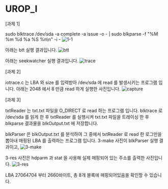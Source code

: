 # UROP_I

[과제 1]

sudo blktrace /dev/sda -a complete -a issue -o - | sudo blkparse -f "%M %m %d %a %S %n\n" -i -
![1-1](https://user-images.githubusercontent.com/58922834/81796032-d7905b00-9547-11ea-98a3-ddc273e6b40f.png)

아래는 btt 실행 결과입니다.
![btt](https://user-images.githubusercontent.com/58922834/81796034-d828f180-9547-11ea-9236-1663bb8bb798.png)

아래는 seekwatcher 실행 결과입니다.
![trace](https://user-images.githubusercontent.com/58922834/81796038-d95a1e80-9547-11ea-86a2-9e6b0ad8a675.png)

[과제 2]

iotrace.c 는 LBA 와 size 를 입력받아 /dev/sda 에 read 를 발생시키는 프로그램 입니다.
아래는 2048 에서 8 만큼 read 하게 실행한 사진입니다.
![capture](https://user-images.githubusercontent.com/58922834/81796031-d65f2e00-9547-11ea-87d0-14aa52165f11.png)

[과제 3]

txtReader 는 txt.txt 파일을 O_DIRECT 로 read 하는 프로그램 입니다.
blktrace 로 /dev/sda 를 읽게 한 후 txtReader 를 실행시켜 txt.txt 파일을 트레이싱 한 후
blkparse 결과물을 blkOutput.txt 에 저장합니다.

blkParser 은 blkOutput.txt 를 분석하여 그 중에서 txtReader 로 read 한 로그만을 뽑아내 매핑된 LBA 를 출력하는 프로그램 입니다.
3-make 사진이 blkParser 실행 결과이고,
![3-make](https://user-images.githubusercontent.com/58922834/81793619-98acd600-9544-11ea-8606-feca28af9179.png)

3-res 사진은 hdparm 과 stat 을 사용해 실제 매핑되어 있는 주소를 출력한 사진입니다.
![3-res](https://user-images.githubusercontent.com/58922834/81793627-9b0f3000-9544-11ea-8cf2-46a9796e2316.png)

LBA 27064704 부터 2660바이트, 총 8개 블록에 매핑되어있음을 확인할 수 있습니다.

